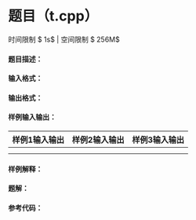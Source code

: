 # 题目（t.cpp）

时间限制 $ 1s$   |   空间限制 $ 256M$

#### 题目描述：



#### 输入格式：



#### 输出格式：



#### 样例输入输出：

| 样例1输入输出 | 样例2输入输出 | 样例3输入输出 |
| ------------- | ------------- | ------------- |
|               |               |               |
|               |               |               |

#### 样例解释：



<div STYLE="page-break-after: always;"/>

#### 题解：



#### 参考代码：

```c++

```

